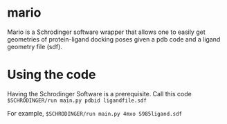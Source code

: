 # mario

Mario is a Schrodinger software wrapper that allows one to easily get geometries of protein-ligand docking poses
given a pdb code and a ligand geometry file (sdf).

# Using the code

Having the Schrodinger Software is a prerequisite. Call this code
`$SCHRODINGER/run main.py pdbid ligandfile.sdf`

For example, `$SCHRODINGER/run main.py 4mxo S985ligand.sdf`
